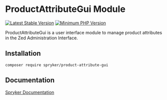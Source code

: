 # ProductAttributeGui Module
[![Latest Stable Version](https://poser.pugx.org/spryker/product-attribute-gui/v/stable.svg)](https://packagist.org/packages/spryker/product-attribute-gui)
[![Minimum PHP Version](https://img.shields.io/badge/php-%3E%3D%208.2-8892BF.svg)](https://php.net/)

ProductAttributeGui is a user interface module to manage product attributes in the Zed Administration Interface.

## Installation

```
composer require spryker/product-attribute-gui
```

## Documentation

[Spryker Documentation](https://docs.spryker.com)
